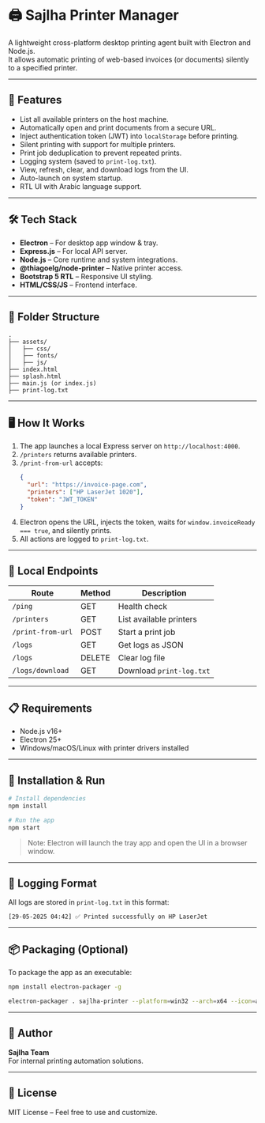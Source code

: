 # 🖨️ Sajlha Printer Manager

A lightweight cross-platform desktop printing agent built with Electron and Node.js.  
It allows automatic printing of web-based invoices (or documents) silently to a specified printer.

---

## 🚀 Features

- List all available printers on the host machine.
- Automatically open and print documents from a secure URL.
- Inject authentication token (JWT) into `localStorage` before printing.
- Silent printing with support for multiple printers.
- Print job deduplication to prevent repeated prints.
- Logging system (saved to `print-log.txt`).
- View, refresh, clear, and download logs from the UI.
- Auto-launch on system startup.
- RTL UI with Arabic language support.

---

## 🛠️ Tech Stack

- **Electron** – For desktop app window & tray.
- **Express.js** – For local API server.
- **Node.js** – Core runtime and system integrations.
- **@thiagoelg/node-printer** – Native printer access.
- **Bootstrap 5 RTL** – Responsive UI styling.
- **HTML/CSS/JS** – Frontend interface.

---

## 📂 Folder Structure

```
.
├── assets/
│   ├── css/
│   ├── fonts/
│   ├── js/
├── index.html
├── splash.html
├── main.js (or index.js)
├── print-log.txt
```

---

## 🖥️ How It Works

1. The app launches a local Express server on `http://localhost:4000`.
2. `/printers` returns available printers.
3. `/print-from-url` accepts:
   ```json
   {
     "url": "https://invoice-page.com",
     "printers": ["HP LaserJet 1020"],
     "token": "JWT_TOKEN"
   }
   ```
4. Electron opens the URL, injects the token, waits for `window.invoiceReady === true`, and silently prints.
5. All actions are logged to `print-log.txt`.

---

## 🧪 Local Endpoints

| Route               | Method | Description                          |
|--------------------|--------|--------------------------------------|
| `/ping`            | GET    | Health check                         |
| `/printers`        | GET    | List available printers              |
| `/print-from-url`  | POST   | Start a print job                    |
| `/logs`            | GET    | Get logs as JSON                     |
| `/logs`            | DELETE | Clear log file                       |
| `/logs/download`   | GET    | Download `print-log.txt`             |

---

## 📋 Requirements

- Node.js v16+
- Electron 25+
- Windows/macOS/Linux with printer drivers installed

---

## 🧾 Installation & Run

```bash
# Install dependencies
npm install

# Run the app
npm start
```

> Note: Electron will launch the tray app and open the UI in a browser window.

---

## 📝 Logging Format

All logs are stored in `print-log.txt` in this format:

```
[29-05-2025 04:42] ✅ Printed successfully on HP LaserJet
```

---

## 📦 Packaging (Optional)

To package the app as an executable:

```bash
npm install electron-packager -g

electron-packager . sajlha-printer --platform=win32 --arch=x64 --icon=assets/icon.ico
```

---

## 👤 Author

**Sajlha Team**  
For internal printing automation solutions.

---

## 📃 License

MIT License – Feel free to use and customize.
